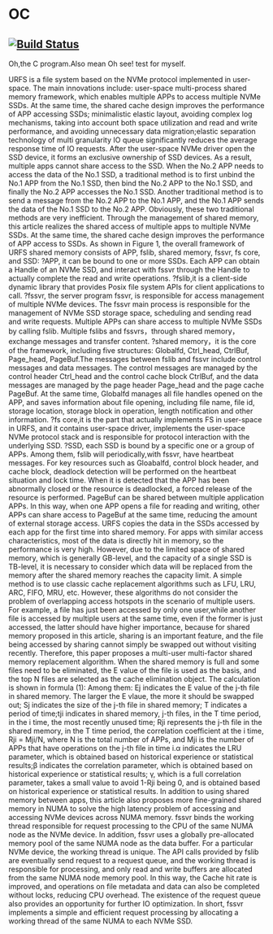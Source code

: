 # OC
[![Build Status](https://travis-ci.org/abner-ma/OC.svg?branch=master)](https://travis-ci.org/abner-ma/OC)
---
Oh,the C program.Also mean Oh see!
test for myself.

URFS is a file system based on the NVMe protocol implemented in user-space. The main innovations include: user-space multi-process shared memory framework, which enables multiple APPs to access multiple NVMe SSDs. At the same time, the shared cache design improves the performance of APP accessing SSDs; minimalistic elastic layout, avoiding complex log mechanisms, taking into account both space utilization and read and write performance, and avoiding unnecessary data migration;elastic separation technology of multi granularity IO queue significantly reduces the average response time of IO requests.
After the user-space NVMe driver open the SSD device, it forms an exclusive ownership of SSD devices. As a result, multiple apps cannot share access to the SSD. When the No.2 APP needs to access the data of the No.1 SSD, a traditional method is to first unbind the No.1 APP from the No.1 SSD, then bind the No.2 APP to the No.1 SSD, and finally the No.2 APP accesses the No.1 SSD. Another traditional method is to send a message from the No.2 APP to the No.1 APP, and the No.1 APP sends the data of the No.1 SSD to the No.2 APP. Obviously, these two traditional methods are very inefficient.
Through the management of shared memory, this article realizes the shared access of multiple apps to multiple NVMe SSDs. At the same time, the shared cache design improves the performance of APP access to SSDs. As shown in Figure 1, the overall framework of URFS shared memory consists of APP, fslib, shared memory, fssvr, fs core, and SSD: 
?APP, it can be bound to one or more SSDs. Each APP can obtain a Handle of an NVMe SSD, and interact with fssvr through the Handle to actually complete the read and write operations.
?fslib,it is a client-side dynamic library that provides Posix file system APIs for client applications to call.
?fssvr, the server program fssvr, is responsible for access management of multiple NVMe devices. The fssvr main process is responsible for the management of NVMe SSD storage space, scheduling and sending read and write requests. Multiple APPs can share access to multiple NVMe SSDs by calling fslib. Multiple fslibs and fssvrs，through shared memory，exchange messages and transfer content.
?shared memory，it is the core of the framework, including five structures: Globalfd, Ctrl_head, CtrlBuf, Page_head, PageBuf.The messages between fslib and fssvr include control messages and data messages. The control messages are managed by the control header Ctrl_head and the control cache block CtrlBuf, and the data messages are managed by the page header Page_head and the page cache PageBuf. At the same time, Globalfd manages all file handles opened on the APP, and saves information about file opening, including file name, file id, storage location, storage block in operation, length notification and other information.
?fs core,it is the part that actually implements FS in user-space in URFS, and it contains user-space driver, implements the user-space NVMe protocol stack and is responsible for protocol interaction with the underlying SSD.
?SSD, each SSD is bound by a specific one or a group of APPs.
Among them, fslib will periodically,with fssvr, have heartbeat messages. For key resources such as Gloabalfd, control block header, and cache block, deadlock detection will be performed on the heartbeat situation and lock time. When it is detected that the APP has been abnormally closed or the resource is deadlocked, a forced release of the resource is performed. PageBuf can be shared between multiple application APPs. In this way, when one APP opens a file for reading and writing, other APPs can share access to PageBuf at the same time, reducing the amount of external storage access.
URFS copies the data in the SSDs accessed by each app for the first time into shared memory. For apps with similar access characteristics, most of the data is directly hit in memory, so the performance is very high. However, due to the limited space of shared memory, which is generally GB-level, and the capacity of a single SSD is TB-level, it is necessary to consider which data will be replaced from the memory after the shared memory reaches the capacity limit. A simple method is to use classic cache replacement algorithms such as LFU, LRU, ARC, FIFO, MRU, etc. However, these algorithms do not consider the problem of overlapping access hotspots in the scenario of multiple users. For example, a file has just been accessed by only one user,while another file is accessed by multiple users at the same time, even if the former is just accessed, the latter should have higher importance, because for shared memory proposed in this article, sharing is an important feature, and the file being accessed by sharing cannot simply be swapped out without visiting recently. Therefore, this paper proposes a multi-user multi-factor shared memory replacement algorithm. When the shared memory is full and some files need to be eliminated, the E value of the file is used as the basis, and the top N files are selected as the cache elimination object. The calculation is shown in formula (1):
Among them: Ej indicates the E value of the j-th file in shared memory. The larger the E vlaue, the more it should be swapped out; Sj indicates the size of the j-th file in shared memory; T indicates a period of time;tji indicates in shared memory, j-th files, in the T time period, in the i time, the most recently unused time; Rji represents the j-th file in the shared memory, in the T time period, the correlation coefficient at the i time, Rji = Mji/N, where N is the total number of APPs, and Mji is the number of APPs that have operations on the j-th file in time i.α indicates the LRU parameter, which is obtained based on historical experience or statistical results;β indicates the correlation parameter, which is obtained based on historical experience or statistical results; γ, which is a full correlation parameter, takes a small value to avoid 1-Rji being 0, and is obtained based on historical experience or statistical results.
In addition to using shared memory between apps, this article also proposes more fine-grained shared memory in NUMA to solve the high latency problem of accessing and accessing NVMe devices across NUMA memory. fssvr binds the working thread responsible for request processing to the CPU of the same NUMA node as the NVMe device. In addition, fssvr uses a globally pre-allocated memory pool of the same NUMA node as the data buffer. For a particular NVMe device, the working thread is unique. The API calls provided by fslib are eventually send request to a request queue, and the working thread is responsible for processing, and only read and write buffers are allocated from the same NUMA node memory pool. In this way, the Cache hit rate is improved, and operations on file metadata and data can also be completed without locks, reducing CPU overhead. The existence of the request queue also provides an opportunity for further IO optimization. In short, fssvr implements a simple and efficient request processing by allocating a working thread of the same NUMA to each NVMe SSD.
